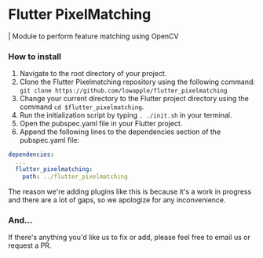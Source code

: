 # Flutter PixelMatching

| Module to perform feature matching using OpenCV

### How to install
1. Navigate to the root directory of your project.
2. Clone the Flutter Pixelmatching repository using the following command: `git clone https://github.com/lowapple/flutter_pixelmatching`
3. Change your current directory to the Flutter project directory using the command `cd $flutter_pixelmatching`.
4. Run the initialization script by typing `. ./init.sh` in your terminal.
5. Open the pubspec.yaml file in your Flutter project.
6. Append the following lines to the dependencies section of the pubspec.yaml file:
```yaml
dependencies:
  ...
  flutter_pixelmatching:
    path: ../flutter_pixelmatching
```
The reason we're adding plugins like this is because it's a work in progress and there are a lot of gaps, so we apologize for any inconvenience.

### And...
If there's anything you'd like us to fix or add, please feel free to email us or request a PR. 
